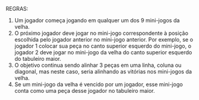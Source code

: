 REGRAS:


1. Um jogador começa jogando em qualquer um dos 9 mini-jogos da velha.
2. O próximo jogador deve jogar no mini-jogo correspondente à posição escolhida pelo jogador anterior no mini-jogo anterior. Por exemplo, se o jogador 1 colocar sua peça no canto superior esquerdo do mini-jogo, o jogador 2 deve jogar no mini-jogo da velha do canto superior esquerdo do tabuleiro maior.
3. O objetivo continua sendo alinhar 3 peças em uma linha, coluna ou diagonal, mas neste caso, seria alinhando as vitórias nos mini-jogos da velha.
4. Se um mini-jogo da velha é vencido por um jogador, esse mini-jogo conta como uma peça desse jogador no tabuleiro maior.
